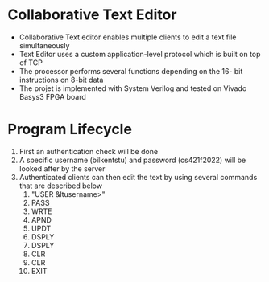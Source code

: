 # Collaborative Text Editor

- Collaborative Text editor enables multiple clients to edit a text file simultaneously
- Text Editor uses a custom application-level protocol which is built on top of TCP
- The processor performs several functions depending on the 16- bit instructions on 8-bit data
- The projet is implemented with System Verilog and tested on Vivado Basys3 FPGA board

# Program Lifecycle

1. First an authentication check will be done
2. A specific username (bilkentstu) and password (cs421f2022) will be looked after by the server
3. Authenticated clients can then edit the text by using several commands that are described below
   1. "USER &ltusername>"
   2. PASS <password>
   3. WRTE <version><Space><linenumber><Space><text>
   4. APND <version><Space><text>
   5. UPDT <version>
   6. DSPLY <version>
   7. DSPLY <version><linenumber>
   8. CLR <version>
   9. CLR <version><linenumber>
   10. EXIT 
   
   

